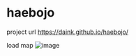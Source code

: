 # haebojo

project url
https://daink.github.io/haebojo/


load map
![image](https://github.com/dainK/haebojo/assets/26786677/bd26903e-cd78-4a41-aeca-af62640127df)
